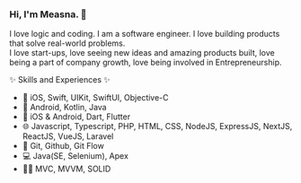 ### Hi, I'm Measna. 👋

I love logic and coding. I am a software engineer. I love building products that solve real-world problems. <br>
I love start-ups, love seeing new ideas and amazing products built, love being a part of company growth, love being involved in Entrepreneurship.

✨ Skills and Experiences ✨

-  iOS, Swift, UIKit, SwiftUI, Objective-C
- 🤖 Android, Kotlin, Java
- 📱 iOS & Android, Dart, Flutter
- 🌐 Javascript, Typescript, PHP, HTML, CSS, NodeJS, ExpressJS, NextJS, ReactJS, VueJS, Laravel
- 🧮 Git, Github, Git Flow
- 💻 Java(SE, Selenium), Apex
- 👨‍💻 MVC, MVVM, SOLID



